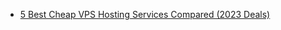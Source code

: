 - [5 Best Cheap VPS Hosting Services Compared (2023 Deals)](https://themeisle.com/blog/cheap-vps-hosting/)